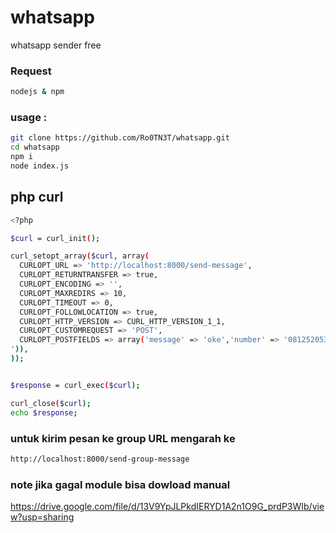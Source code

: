 # whatsapp
whatsapp sender  free


### Request
```bash
nodejs & npm
```

### usage :
```bash
git clone https://github.com/Ro0TN3T/whatsapp.git
cd whatsapp
npm i
node index.js
```

## php curl

```bash
<?php

$curl = curl_init();

curl_setopt_array($curl, array(
  CURLOPT_URL => 'http://localhost:8000/send-message',
  CURLOPT_RETURNTRANSFER => true,
  CURLOPT_ENCODING => '',
  CURLOPT_MAXREDIRS => 10,
  CURLOPT_TIMEOUT => 0,
  CURLOPT_FOLLOWLOCATION => true,
  CURLOPT_HTTP_VERSION => CURL_HTTP_VERSION_1_1,
  CURLOPT_CUSTOMREQUEST => 'POST',
  CURLOPT_POSTFIELDS => array('message' => 'oke','number' => '081252053793','file_dikirim'=> new CURLFILE('![image](https://github.com/Ro0TN3T/whatsapp/assets/46824241/b7c83664-e761-43d4-9624-ebd9f6ef5aae)
')),
));


$response = curl_exec($curl);

curl_close($curl);
echo $response;
```

### untuk kirim pesan ke group  URL mengarah ke
```bash
http://localhost:8000/send-group-message
```

### note jika gagal module bisa dowload manual 

https://drive.google.com/file/d/13V9YpJLPkdIERYD1A2n1O9G_prdP3WIb/view?usp=sharing

